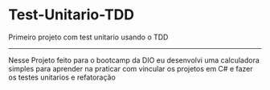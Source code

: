 # Test-Unitario-TDD
Primeiro projeto com test unitario usando o TDD



----------------------------------------------------------------------------------------------------------------------------------------------------------------------------------------------------------------------------------

Nesse Projeto feito para o bootcamp da DIO eu desenvolvi uma calculadora simples para aprender na praticar com vincular os projetos em C# e fazer os testes unitarios e refatoração
